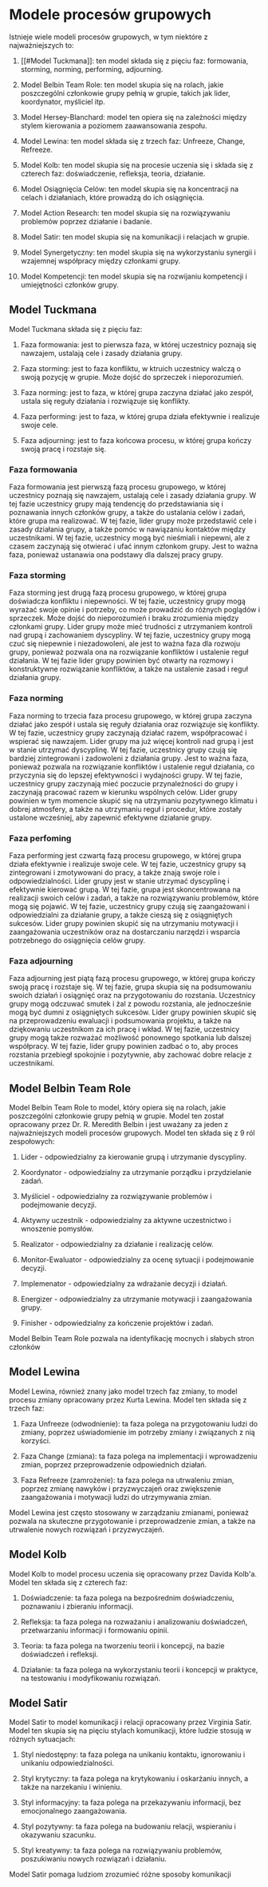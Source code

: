 # Modele procesów grupowych

Istnieje wiele modeli procesów grupowych, w tym niektóre z najważniejszych to:

1.  [[#Model Tuckmana]]: ten model składa się z pięciu faz: formowania, storming, norming, performing, adjourning.
   
2.  Model Belbin Team Role: ten model skupia się na rolach, jakie poszczególni członkowie grupy pełnią w grupie, takich jak lider, koordynator, myśliciel itp.
   
3.  Model Hersey-Blanchard: model ten opiera się na zależności między stylem kierowania a poziomem zaawansowania zespołu.
   
4.  Model Lewina: ten model składa się z trzech faz: Unfreeze, Change, Refreeze.
   
5.  Model Kolb: ten model skupia się na procesie uczenia się i składa się z czterech faz: doświadczenie, refleksja, teoria, działanie.
   
6.  Model Osiągnięcia Celów: ten model skupia się na koncentracji na celach i działaniach, które prowadzą do ich osiągnięcia.
   
7.  Model Action Research: ten model skupia się na rozwiązywaniu problemów poprzez działanie i badanie.
   
8.  Model Satir: ten model skupia się na komunikacji i relacjach w grupie.
   
9.  Model Synergetyczny: ten model skupia się na wykorzystaniu synergii i wzajemnej współpracy między członkami grupy.
   
10.  Model Kompetencji: ten model skupia się na rozwijaniu kompetencji i umiejętności członków grupy.

## Model Tuckmana

Model Tuckmana składa się z pięciu faz:

1. Faza formowania: jest to pierwsza faza, w której uczestnicy poznają się nawzajem, ustalają cele i zasady działania grupy.

2. Faza storming: jest to faza konfliktu, w ktruich uczestnicy walczą o swoją pozycję w grupie. Może dojść do sprzeczek i nieporozumień.

3. Faza norming: jest to faza, w której grupa zaczyna działać jako zespół, ustala się reguły działania i rozwiązuje się konflikty.

4. Faza performing: jest to faza, w której grupa działa efektywnie i realizuje swoje cele.

5. Faza adjourning: jest to faza końcowa procesu, w której grupa kończy swoją pracę i rozstaje się.

### Faza formowania

Faza formowania jest pierwszą fazą procesu grupowego, w której uczestnicy poznają się nawzajem, ustalają cele i zasady działania grupy. W tej fazie uczestnicy grupy mają tendencję do przedstawiania się i poznawania innych członków grupy, a także do ustalania celów i zadań, które grupa ma realizować. W tej fazie, lider grupy może przedstawić cele i zasady działania grupy, a także pomóc w nawiązaniu kontaktów między uczestnikami. W tej fazie, uczestnicy mogą być nieśmiali i niepewni, ale z czasem zaczynają się otwierać i ufać innym członkom grupy. Jest to ważna faza, ponieważ ustanawia ona podstawy dla dalszej pracy grupy.

### Faza storming

Faza storming jest drugą fazą procesu grupowego, w której grupa doświadcza konfliktu i niepewności. W tej fazie, uczestnicy grupy mogą wyrażać swoje opinie i potrzeby, co może prowadzić do różnych poglądów i sprzeczek. Może dojść do nieporozumień i braku zrozumienia między członkami grupy. Lider grupy może mieć trudności z utrzymaniem kontroli nad grupą i zachowaniem dyscypliny. W tej fazie, uczestnicy grupy mogą czuć się niepewnie i niezadowoleni, ale jest to ważna faza dla rozwoju grupy, ponieważ pozwala ona na rozwiązanie konfliktów i ustalenie reguł działania. W tej fazie lider grupy powinien być otwarty na rozmowy i konstruktywne rozwiązanie konfliktów, a także na ustalenie zasad i reguł działania grupy.

### Faza norming

Faza norming to trzecia faza procesu grupowego, w której grupa zaczyna działać jako zespół i ustala się reguły działania oraz rozwiązuje się konflikty. W tej fazie, uczestnicy grupy zaczynają działać razem, współpracować i wspierać się nawzajem. Lider grupy ma już więcej kontroli nad grupą i jest w stanie utrzymać dyscyplinę. W tej fazie, uczestnicy grupy czują się bardziej zintegrowani i zadowoleni z działania grupy. Jest to ważna faza, ponieważ pozwala na rozwiązanie konfliktów i ustalenie reguł działania, co przyczynia się do lepszej efektywności i wydajności grupy. W tej fazie, uczestnicy grupy zaczynają mieć poczucie przynależności do grupy i zaczynają pracować razem w kierunku wspólnych celów. Lider grupy powinien w tym momencie skupić się na utrzymaniu pozytywnego klimatu i dobrej atmosfery, a także na utrzymaniu reguł i procedur, które zostały ustalone wcześniej, aby zapewnić efektywne działanie grupy.

### Faza perfoming

Faza performing jest czwartą fazą procesu grupowego, w której grupa działa efektywnie i realizuje swoje cele. W tej fazie, uczestnicy grupy są zintegrowani i zmotywowani do pracy, a także znają swoje role i odpowiedzialności. Lider grupy jest w stanie utrzymać dyscyplinę i efektywnie kierować grupą. W tej fazie, grupa jest skoncentrowana na realizacji swoich celów i zadań, a także na rozwiązywaniu problemów, które mogą się pojawić. W tej fazie, uczestnicy grupy czują się zaangażowani i odpowiedzialni za działanie grupy, a także cieszą się z osiągniętych sukcesów. Lider grupy powinien skupić się na utrzymaniu motywacji i zaangażowania uczestników oraz na dostarczaniu narzędzi i wsparcia potrzebnego do osiągnięcia celów grupy.

### Faza adjourning

Faza adjourning jest piątą fazą procesu grupowego, w której grupa kończy swoją pracę i rozstaje się. W tej fazie, grupa skupia się na podsumowaniu swoich działań i osiągnięć oraz na przygotowaniu do rozstania. Uczestnicy grupy mogą odczuwać smutek i żal z powodu rozstania, ale jednocześnie mogą być dumni z osiągniętych sukcesów. Lider grupy powinien skupić się na przeprowadzeniu ewaluacji i podsumowania projektu, a także na dziękowaniu uczestnikom za ich pracę i wkład. W tej fazie, uczestnicy grupy mogą także rozważać możliwość ponownego spotkania lub dalszej współpracy. W tej fazie, lider grupy powinien zadbać o to, aby proces rozstania przebiegł spokojnie i pozytywnie, aby zachować dobre relacje z uczestnikami.

## Model Belbin Team Role

Model Belbin Team Role to model, który opiera się na rolach, jakie poszczególni członkowie grupy pełnią w grupie. Model ten został opracowany przez Dr. R. Meredith Belbin i jest uważany za jeden z najważniejszych modeli procesów grupowych. Model ten składa się z 9 ról zespołowych:

1.  Lider - odpowiedzialny za kierowanie grupą i utrzymanie dyscypliny.

2.  Koordynator - odpowiedzialny za utrzymanie porządku i przydzielanie zadań.

3.  Myśliciel - odpowiedzialny za rozwiązywanie problemów i podejmowanie decyzji.

4.  Aktywny uczestnik - odpowiedzialny za aktywne uczestnictwo i wnoszenie pomysłów.

5.  Realizator - odpowiedzialny za działanie i realizację celów.

6.  Monitor-Ewaluator - odpowiedzialny za ocenę sytuacji i podejmowanie decyzji.

7.  Implemenator - odpowiedzialny za wdrażanie decyzji i działań.

8.  Energizer - odpowiedzialny za utrzymanie motywacji i zaangażowania grupy.

9.  Finisher - odpowiedzialny za kończenie projektów i zadań.

Model Belbin Team Role pozwala na identyfikację mocnych i słabych stron członków

## Model Lewina

Model Lewina, również znany jako model trzech faz zmiany, to model procesu zmiany opracowany przez Kurta Lewina. Model ten składa się z trzech faz:

1.  Faza Unfreeze (odwodnienie): ta faza polega na przygotowaniu ludzi do zmiany, poprzez uświadomienie im potrzeby zmiany i związanych z nią korzyści.

2.  Faza Change (zmiana): ta faza polega na implementacji i wprowadzeniu zmian, poprzez przeprowadzenie odpowiednich działań.

3.  Faza Refreeze (zamrożenie): ta faza polega na utrwaleniu zmian, poprzez zmianę nawyków i przyzwyczajeń oraz zwiększenie zaangażowania i motywacji ludzi do utrzymywania zmian.

Model Lewina jest często stosowany w zarządzaniu zmianami, ponieważ pozwala na skuteczne przygotowanie i przeprowadzenie zmian, a także na utrwalenie nowych rozwiązań i przyzwyczajeń.

## Model Kolb

Model Kolb to model procesu uczenia się opracowany przez Davida Kolb'a. Model ten składa się z czterech faz:

1.  Doświadczenie: ta faza polega na bezpośrednim doświadczeniu, poznawaniu i zbieraniu informacji.
    
2.  Refleksja: ta faza polega na rozważaniu i analizowaniu doświadczeń, przetwarzaniu informacji i formowaniu opinii.
    
3.  Teoria: ta faza polega na tworzeniu teorii i koncepcji, na bazie doświadczeń i refleksji.
    
4.  Działanie: ta faza polega na wykorzystaniu teorii i koncepcji w praktyce, na testowaniu i modyfikowaniu rozwiązań.

## Model Satir

Model Satir to model komunikacji i relacji opracowany przez Virginia Satir. Model ten skupia się na pięciu stylach komunikacji, które ludzie stosują w różnych sytuacjach:

1. Styl niedostępny: ta faza polega na unikaniu kontaktu, ignorowaniu i unikaniu odpowiedzialności.

2. Styl krytyczny: ta faza polega na krytykowaniu i oskarżaniu innych, a także na narzekaniu i winieniu.

3. Styl informacyjny: ta faza polega na przekazywaniu informacji, bez emocjonalnego zaangażowania.

4. Styl pozytywny: ta faza polega na budowaniu relacji, wspieraniu i okazywaniu szacunku.

5. Styl kreatywny: ta faza polega na rozwiązywaniu problemów, poszukiwaniu nowych rozwiązań i działaniu.

Model Satir pomaga ludziom zrozumieć różne sposoby komunikacji

